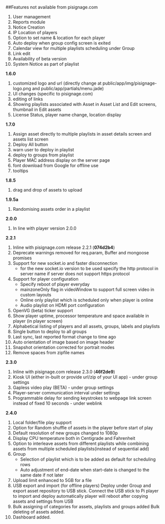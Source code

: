 ##Features not available from pisignage.com
 
1. User management
1. Reports module
1. Notice Creation
1. IP Location of players 
1. Option to set name & location for each player
1. Auto deploy when group config screen is exited
1. Calendar view for multiple playlists scheduling under Group
1. Link edit
1. Availability of beta version
1. System Notice as part of playlist

**1.6.0**    
1. customized logo and url (directly change at public/app/img/pisignage-logo.png and public/app/partials/menu.jade)    
2. UI changes (specific to pisignage.com)    
3. editing of links    
4. Showing playlists associated with Asset in Asset List and Edit screens, thumbnail in Edit assets    
5. License Status, player name change, location display    

**1.7.0**    
1. Assign asset directly to multiple playlists in asset details screen and assets list screen    
2. Deploy All button    
3. warn user to deploy in playlist   
4. deploy to groups from playlist    
5. Player MAC address display on the server page    
6. font download from Google for offline use    
7. tooltips    

**1.8.5**
1. drag and drop of assets to upload

**1.9.5a**
1. Randomising assets order in a playlist


**2.0.0**
1. In line with player version 2.0.0

**2.2.1**

1. Inline with pisignage.com release 2.2.1 (**074d2b4**)
1. Deprecate warnings removed for req.param, Buffer and mongoose promises
1. Support for new socket.io and faster disconnection
    - for the new socket.io version to be used specify the http protocol in server name if server does not support https protocol
1. Support for player configuration
    - Specify reboot of player everyday
    - mainzoneOnly flag in videoWindow to support full screen video in custom layouts
    - Online only playlist which is scheduled only when player is online
    - Audio playlist on HDMI port configuration
1. OpenVG (beta) ticker support
1. Show player uptime, processor temperature and space available in player (in player screen)
1. Alphabetical listing of players and all assets, groups, labels and playlists
1. Single button to deploy to all groups
1. Last sync, last reported format change to time ago
1. Auto orientation of image based on image header
1. Snapshot orientation corrected for portrait modes
1. Remove spaces from zipfile names

**2.3.0**

1. Inline with pisignage.com release 2.3.0 (**46f2de9**)
1. Kiosk UI (either in-built or provide url/zip of your UI app) - under group settings
1. Gapless video play (BETA)  - under group settings
1. Player-server communication interval under settings
1. Programmable delay for sending keystrokes to webpage link screen instead of fixed 10 seconds - under weblink 




**2.4.0**

1. Local folder/file play support 
2. Option for Random shuffle of assets in the player before start of play
3. Default resolution of new groups changed to 1080p
4. Display CPU temperature both in Centigrade and Fahrenheit
5. Option to interleave assets from different playlists while combining assets from multiple scheduled    playlists(instead of sequential add)
6. Group
    - Selection of playlist which is to be added as default for scheduling rows
    - Auto adjustment of end-date when start-date is changed to the same date if not later
7. Upload limit enhanced to 5GB for a file
8. USB export and import (for offline players)
    Deploy under Group and export asset repository to USB stick.
    Connect the USB stick to Pi player to import and deploy automatically
    player will reboot after copying assets and settings from USB
9. Bulk assigning of categories for assets, playlists and groups added
   Bulk deleting of assets added.
10. Dashboard added.

